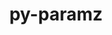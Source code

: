 ---
title: "py-paramz"
layout: cache
categories: [package, develop]
meta: {"versions": ["0.9.5"], "compilers": ["gcc@=11.4.0", "gcc@=9.4.0", "oneapi@=2024.2.0"], "oss": ["ubuntu20.04", "ubuntu22.04"], "platforms": ["linux"], "targets": ["neoverse_v1", "ppc64le", "x86_64_v3"], "stacks": ["e4s", "e4s-neoverse_v1", "e4s-oneapi", "e4s-power", "root"], "num_specs": 48, "num_specs_by_stack": {"e4s-power": 6, "root": 48, "e4s-neoverse_v1": 6, "e4s": 6, "e4s-oneapi": 6}}
spec_details: [{"hash": "yd637ypwarylkfuagdpovj4he3bnm6x7", "compiler": "gcc@=9.4.0", "versions": ["0.9.5"], "os": "ubuntu20.04", "platform": "linux", "target": "ppc64le", "variants": ["build_system=python_pip"], "stacks": ["e4s-power", "root"], "size": "-", "tarball": "https://binaries.spack.io/develop/build_cache/linux-ubuntu20.04-ppc64le/gcc-9.4.0/py-paramz-0.9.5/linux-ubuntu20.04-ppc64le-gcc-9.4.0-py-paramz-0.9.5-yd637ypwarylkfuagdpovj4he3bnm6x7.spack"}, {"hash": "njvlkkogmflfu2eigeqtcez4zibffzgo", "compiler": "gcc@=9.4.0", "versions": ["0.9.5"], "os": "ubuntu20.04", "platform": "linux", "target": "ppc64le", "variants": ["build_system=python_pip"], "stacks": ["root"], "size": "-", "tarball": "https://binaries.spack.io/develop/build_cache/linux-ubuntu20.04-ppc64le/gcc-9.4.0/py-paramz-0.9.5/linux-ubuntu20.04-ppc64le-gcc-9.4.0-py-paramz-0.9.5-njvlkkogmflfu2eigeqtcez4zibffzgo.spack"}, {"hash": "o5gtfkkpkcxzwye6k6nhuk6yep65fmyu", "compiler": "gcc@=9.4.0", "versions": ["0.9.5"], "os": "ubuntu20.04", "platform": "linux", "target": "ppc64le", "variants": ["build_system=python_pip"], "stacks": ["root"], "size": "-", "tarball": "https://binaries.spack.io/develop/build_cache/linux-ubuntu20.04-ppc64le/gcc-9.4.0/py-paramz-0.9.5/linux-ubuntu20.04-ppc64le-gcc-9.4.0-py-paramz-0.9.5-o5gtfkkpkcxzwye6k6nhuk6yep65fmyu.spack"}, {"hash": "uguip7pgojm5oa7pjyqcg2puztxkbcoe", "compiler": "gcc@=9.4.0", "versions": ["0.9.5"], "os": "ubuntu20.04", "platform": "linux", "target": "ppc64le", "variants": ["build_system=python_pip"], "stacks": ["root"], "size": "-", "tarball": "https://binaries.spack.io/develop/build_cache/linux-ubuntu20.04-ppc64le/gcc-9.4.0/py-paramz-0.9.5/linux-ubuntu20.04-ppc64le-gcc-9.4.0-py-paramz-0.9.5-uguip7pgojm5oa7pjyqcg2puztxkbcoe.spack"}, {"hash": "pj34w53b4tdjmgsotxvqck4ofsqukzdu", "compiler": "gcc@=9.4.0", "versions": ["0.9.5"], "os": "ubuntu20.04", "platform": "linux", "target": "ppc64le", "variants": ["build_system=python_pip"], "stacks": ["e4s-power", "root"], "size": "-", "tarball": "https://binaries.spack.io/develop/build_cache/linux-ubuntu20.04-ppc64le/gcc-9.4.0/py-paramz-0.9.5/linux-ubuntu20.04-ppc64le-gcc-9.4.0-py-paramz-0.9.5-pj34w53b4tdjmgsotxvqck4ofsqukzdu.spack"}, {"hash": "pieyrvh3k5jxzknwhm3rnq7kxtve3tdb", "compiler": "gcc@=9.4.0", "versions": ["0.9.5"], "os": "ubuntu20.04", "platform": "linux", "target": "ppc64le", "variants": ["build_system=python_pip"], "stacks": ["root"], "size": "-", "tarball": "https://binaries.spack.io/develop/build_cache/linux-ubuntu20.04-ppc64le/gcc-9.4.0/py-paramz-0.9.5/linux-ubuntu20.04-ppc64le-gcc-9.4.0-py-paramz-0.9.5-pieyrvh3k5jxzknwhm3rnq7kxtve3tdb.spack"}, {"hash": "5nd6uwpshmrjaadtqxb44yrw2u5soajr", "compiler": "gcc@=9.4.0", "versions": ["0.9.5"], "os": "ubuntu20.04", "platform": "linux", "target": "ppc64le", "variants": ["build_system=python_pip"], "stacks": ["e4s-power", "root"], "size": "-", "tarball": "https://binaries.spack.io/develop/build_cache/linux-ubuntu20.04-ppc64le/gcc-9.4.0/py-paramz-0.9.5/linux-ubuntu20.04-ppc64le-gcc-9.4.0-py-paramz-0.9.5-5nd6uwpshmrjaadtqxb44yrw2u5soajr.spack"}, {"hash": "y7mtpf7ivp7q7yxmpddnk5ghcliix2d2", "compiler": "gcc@=9.4.0", "versions": ["0.9.5"], "os": "ubuntu20.04", "platform": "linux", "target": "ppc64le", "variants": ["build_system=python_pip"], "stacks": ["root"], "size": "-", "tarball": "https://binaries.spack.io/develop/build_cache/linux-ubuntu20.04-ppc64le/gcc-9.4.0/py-paramz-0.9.5/linux-ubuntu20.04-ppc64le-gcc-9.4.0-py-paramz-0.9.5-y7mtpf7ivp7q7yxmpddnk5ghcliix2d2.spack"}, {"hash": "skc4ot2gpxreo7oizalvqslmbujbgr65", "compiler": "gcc@=9.4.0", "versions": ["0.9.5"], "os": "ubuntu20.04", "platform": "linux", "target": "ppc64le", "variants": ["build_system=python_pip"], "stacks": ["root"], "size": "-", "tarball": "https://binaries.spack.io/develop/build_cache/linux-ubuntu20.04-ppc64le/gcc-9.4.0/py-paramz-0.9.5/linux-ubuntu20.04-ppc64le-gcc-9.4.0-py-paramz-0.9.5-skc4ot2gpxreo7oizalvqslmbujbgr65.spack"}, {"hash": "gakioxeosprix7pobs73she3tmtbewoh", "compiler": "gcc@=9.4.0", "versions": ["0.9.5"], "os": "ubuntu20.04", "platform": "linux", "target": "ppc64le", "variants": ["build_system=python_pip"], "stacks": ["e4s-power", "root"], "size": "-", "tarball": "https://binaries.spack.io/develop/build_cache/linux-ubuntu20.04-ppc64le/gcc-9.4.0/py-paramz-0.9.5/linux-ubuntu20.04-ppc64le-gcc-9.4.0-py-paramz-0.9.5-gakioxeosprix7pobs73she3tmtbewoh.spack"}, {"hash": "aeadgpumpbzq6f22xmhepla3o3ir56if", "compiler": "gcc@=9.4.0", "versions": ["0.9.5"], "os": "ubuntu20.04", "platform": "linux", "target": "ppc64le", "variants": ["build_system=python_pip"], "stacks": ["e4s-power", "root"], "size": "-", "tarball": "https://binaries.spack.io/develop/build_cache/linux-ubuntu20.04-ppc64le/gcc-9.4.0/py-paramz-0.9.5/linux-ubuntu20.04-ppc64le-gcc-9.4.0-py-paramz-0.9.5-aeadgpumpbzq6f22xmhepla3o3ir56if.spack"}, {"hash": "ll7bpivk7u5fqdvtreonwecqq6umujkv", "compiler": "gcc@=9.4.0", "versions": ["0.9.5"], "os": "ubuntu20.04", "platform": "linux", "target": "ppc64le", "variants": ["build_system=python_pip"], "stacks": ["e4s-power", "root"], "size": "-", "tarball": "https://binaries.spack.io/develop/build_cache/linux-ubuntu20.04-ppc64le/gcc-9.4.0/py-paramz-0.9.5/linux-ubuntu20.04-ppc64le-gcc-9.4.0-py-paramz-0.9.5-ll7bpivk7u5fqdvtreonwecqq6umujkv.spack"}, {"hash": "3ajuuy4chi5xm6a5b5asjw5mnqjuvy4k", "compiler": "gcc@=11.4.0", "versions": ["0.9.5"], "os": "ubuntu22.04", "platform": "linux", "target": "neoverse_v1", "variants": ["build_system=python_pip"], "stacks": ["root"], "size": "-", "tarball": "https://binaries.spack.io/develop/build_cache/linux-ubuntu22.04-neoverse_v1/gcc-11.4.0/py-paramz-0.9.5/linux-ubuntu22.04-neoverse_v1-gcc-11.4.0-py-paramz-0.9.5-3ajuuy4chi5xm6a5b5asjw5mnqjuvy4k.spack"}, {"hash": "uewz2kf32vez4z27sbqhufhrgmypczjm", "compiler": "gcc@=11.4.0", "versions": ["0.9.5"], "os": "ubuntu22.04", "platform": "linux", "target": "neoverse_v1", "variants": ["build_system=python_pip"], "stacks": ["root"], "size": "-", "tarball": "https://binaries.spack.io/develop/build_cache/linux-ubuntu22.04-neoverse_v1/gcc-11.4.0/py-paramz-0.9.5/linux-ubuntu22.04-neoverse_v1-gcc-11.4.0-py-paramz-0.9.5-uewz2kf32vez4z27sbqhufhrgmypczjm.spack"}, {"hash": "qf3fmqglcorik3mabbsvg44ixs7kzbfr", "compiler": "gcc@=11.4.0", "versions": ["0.9.5"], "os": "ubuntu22.04", "platform": "linux", "target": "neoverse_v1", "variants": ["build_system=python_pip"], "stacks": ["e4s-neoverse_v1", "root"], "size": "-", "tarball": "https://binaries.spack.io/develop/build_cache/linux-ubuntu22.04-neoverse_v1/gcc-11.4.0/py-paramz-0.9.5/linux-ubuntu22.04-neoverse_v1-gcc-11.4.0-py-paramz-0.9.5-qf3fmqglcorik3mabbsvg44ixs7kzbfr.spack"}, {"hash": "oeassrdilemzuspiqvoz5yzt54ot2s6n", "compiler": "gcc@=11.4.0", "versions": ["0.9.5"], "os": "ubuntu22.04", "platform": "linux", "target": "neoverse_v1", "variants": ["build_system=python_pip"], "stacks": ["root"], "size": "-", "tarball": "https://binaries.spack.io/develop/build_cache/linux-ubuntu22.04-neoverse_v1/gcc-11.4.0/py-paramz-0.9.5/linux-ubuntu22.04-neoverse_v1-gcc-11.4.0-py-paramz-0.9.5-oeassrdilemzuspiqvoz5yzt54ot2s6n.spack"}, {"hash": "xxpqmhkwhxy2bt7cth2lehmpdky3wsqn", "compiler": "gcc@=11.4.0", "versions": ["0.9.5"], "os": "ubuntu22.04", "platform": "linux", "target": "neoverse_v1", "variants": ["build_system=python_pip"], "stacks": ["e4s-neoverse_v1", "root"], "size": "-", "tarball": "https://binaries.spack.io/develop/build_cache/linux-ubuntu22.04-neoverse_v1/gcc-11.4.0/py-paramz-0.9.5/linux-ubuntu22.04-neoverse_v1-gcc-11.4.0-py-paramz-0.9.5-xxpqmhkwhxy2bt7cth2lehmpdky3wsqn.spack"}, {"hash": "56xxmiipabbuxcfxahjvob6vtflrdbh2", "compiler": "gcc@=11.4.0", "versions": ["0.9.5"], "os": "ubuntu22.04", "platform": "linux", "target": "neoverse_v1", "variants": ["build_system=python_pip"], "stacks": ["e4s-neoverse_v1", "root"], "size": "-", "tarball": "https://binaries.spack.io/develop/build_cache/linux-ubuntu22.04-neoverse_v1/gcc-11.4.0/py-paramz-0.9.5/linux-ubuntu22.04-neoverse_v1-gcc-11.4.0-py-paramz-0.9.5-56xxmiipabbuxcfxahjvob6vtflrdbh2.spack"}, {"hash": "ygkomshq6tuh4bhk42bv4a2n7hoghzfr", "compiler": "gcc@=11.4.0", "versions": ["0.9.5"], "os": "ubuntu22.04", "platform": "linux", "target": "neoverse_v1", "variants": ["build_system=python_pip"], "stacks": ["e4s-neoverse_v1", "root"], "size": "-", "tarball": "https://binaries.spack.io/develop/build_cache/linux-ubuntu22.04-neoverse_v1/gcc-11.4.0/py-paramz-0.9.5/linux-ubuntu22.04-neoverse_v1-gcc-11.4.0-py-paramz-0.9.5-ygkomshq6tuh4bhk42bv4a2n7hoghzfr.spack"}, {"hash": "yy4b37dqd5n7ciid5pxeyj7a47br32lz", "compiler": "gcc@=11.4.0", "versions": ["0.9.5"], "os": "ubuntu22.04", "platform": "linux", "target": "neoverse_v1", "variants": ["build_system=python_pip"], "stacks": ["root"], "size": "-", "tarball": "https://binaries.spack.io/develop/build_cache/linux-ubuntu22.04-neoverse_v1/gcc-11.4.0/py-paramz-0.9.5/linux-ubuntu22.04-neoverse_v1-gcc-11.4.0-py-paramz-0.9.5-yy4b37dqd5n7ciid5pxeyj7a47br32lz.spack"}, {"hash": "bq7yatmynu2goukxo2d5sqddk25aosgo", "compiler": "gcc@=11.4.0", "versions": ["0.9.5"], "os": "ubuntu22.04", "platform": "linux", "target": "neoverse_v1", "variants": ["build_system=python_pip"], "stacks": ["root"], "size": "-", "tarball": "https://binaries.spack.io/develop/build_cache/linux-ubuntu22.04-neoverse_v1/gcc-11.4.0/py-paramz-0.9.5/linux-ubuntu22.04-neoverse_v1-gcc-11.4.0-py-paramz-0.9.5-bq7yatmynu2goukxo2d5sqddk25aosgo.spack"}, {"hash": "jl4u6e452vjzypfu33e3qjawjgkhfzgn", "compiler": "gcc@=11.4.0", "versions": ["0.9.5"], "os": "ubuntu22.04", "platform": "linux", "target": "neoverse_v1", "variants": ["build_system=python_pip"], "stacks": ["root"], "size": "-", "tarball": "https://binaries.spack.io/develop/build_cache/linux-ubuntu22.04-neoverse_v1/gcc-11.4.0/py-paramz-0.9.5/linux-ubuntu22.04-neoverse_v1-gcc-11.4.0-py-paramz-0.9.5-jl4u6e452vjzypfu33e3qjawjgkhfzgn.spack"}, {"hash": "3uzw5ni2bcqcdm5x7y2nizp55fw2yuwc", "compiler": "gcc@=11.4.0", "versions": ["0.9.5"], "os": "ubuntu22.04", "platform": "linux", "target": "neoverse_v1", "variants": ["build_system=python_pip"], "stacks": ["e4s-neoverse_v1", "root"], "size": "-", "tarball": "https://binaries.spack.io/develop/build_cache/linux-ubuntu22.04-neoverse_v1/gcc-11.4.0/py-paramz-0.9.5/linux-ubuntu22.04-neoverse_v1-gcc-11.4.0-py-paramz-0.9.5-3uzw5ni2bcqcdm5x7y2nizp55fw2yuwc.spack"}, {"hash": "kpc3hkdzlphg7ikrrmnfw6x6ujnzwcmo", "compiler": "gcc@=11.4.0", "versions": ["0.9.5"], "os": "ubuntu22.04", "platform": "linux", "target": "neoverse_v1", "variants": ["build_system=python_pip"], "stacks": ["e4s-neoverse_v1", "root"], "size": "-", "tarball": "https://binaries.spack.io/develop/build_cache/linux-ubuntu22.04-neoverse_v1/gcc-11.4.0/py-paramz-0.9.5/linux-ubuntu22.04-neoverse_v1-gcc-11.4.0-py-paramz-0.9.5-kpc3hkdzlphg7ikrrmnfw6x6ujnzwcmo.spack"}, {"hash": "6hfqwstnrejqxxonb5cjq6q5xcf4gix6", "compiler": "gcc@=11.4.0", "versions": ["0.9.5"], "os": "ubuntu22.04", "platform": "linux", "target": "x86_64_v3", "variants": ["build_system=python_pip"], "stacks": ["root"], "size": "-", "tarball": "https://binaries.spack.io/develop/build_cache/linux-ubuntu22.04-x86_64_v3/gcc-11.4.0/py-paramz-0.9.5/linux-ubuntu22.04-x86_64_v3-gcc-11.4.0-py-paramz-0.9.5-6hfqwstnrejqxxonb5cjq6q5xcf4gix6.spack"}, {"hash": "v7ulrvvit4k5laikmxe3bvusbyfn7o6a", "compiler": "gcc@=11.4.0", "versions": ["0.9.5"], "os": "ubuntu22.04", "platform": "linux", "target": "x86_64_v3", "variants": ["build_system=python_pip"], "stacks": ["e4s", "root"], "size": "-", "tarball": "https://binaries.spack.io/develop/build_cache/linux-ubuntu22.04-x86_64_v3/gcc-11.4.0/py-paramz-0.9.5/linux-ubuntu22.04-x86_64_v3-gcc-11.4.0-py-paramz-0.9.5-v7ulrvvit4k5laikmxe3bvusbyfn7o6a.spack"}, {"hash": "ppaulhh6mt6mci2hg3jd3noc5qhlx2mz", "compiler": "gcc@=11.4.0", "versions": ["0.9.5"], "os": "ubuntu22.04", "platform": "linux", "target": "x86_64_v3", "variants": ["build_system=python_pip"], "stacks": ["root"], "size": "-", "tarball": "https://binaries.spack.io/develop/build_cache/linux-ubuntu22.04-x86_64_v3/gcc-11.4.0/py-paramz-0.9.5/linux-ubuntu22.04-x86_64_v3-gcc-11.4.0-py-paramz-0.9.5-ppaulhh6mt6mci2hg3jd3noc5qhlx2mz.spack"}, {"hash": "ragurgxfuflhuk22ck4xeff5y3olyjzn", "compiler": "gcc@=11.4.0", "versions": ["0.9.5"], "os": "ubuntu22.04", "platform": "linux", "target": "x86_64_v3", "variants": ["build_system=python_pip"], "stacks": ["e4s", "root"], "size": "-", "tarball": "https://binaries.spack.io/develop/build_cache/linux-ubuntu22.04-x86_64_v3/gcc-11.4.0/py-paramz-0.9.5/linux-ubuntu22.04-x86_64_v3-gcc-11.4.0-py-paramz-0.9.5-ragurgxfuflhuk22ck4xeff5y3olyjzn.spack"}, {"hash": "yqomjoqgroipegb64p3zrscscca3vnbm", "compiler": "gcc@=11.4.0", "versions": ["0.9.5"], "os": "ubuntu22.04", "platform": "linux", "target": "x86_64_v3", "variants": ["build_system=python_pip"], "stacks": ["e4s", "root"], "size": "-", "tarball": "https://binaries.spack.io/develop/build_cache/linux-ubuntu22.04-x86_64_v3/gcc-11.4.0/py-paramz-0.9.5/linux-ubuntu22.04-x86_64_v3-gcc-11.4.0-py-paramz-0.9.5-yqomjoqgroipegb64p3zrscscca3vnbm.spack"}, {"hash": "eizol5tgovx5zueq25lgoooyskouqjgc", "compiler": "gcc@=11.4.0", "versions": ["0.9.5"], "os": "ubuntu22.04", "platform": "linux", "target": "x86_64_v3", "variants": ["build_system=python_pip"], "stacks": ["e4s", "root"], "size": "-", "tarball": "https://binaries.spack.io/develop/build_cache/linux-ubuntu22.04-x86_64_v3/gcc-11.4.0/py-paramz-0.9.5/linux-ubuntu22.04-x86_64_v3-gcc-11.4.0-py-paramz-0.9.5-eizol5tgovx5zueq25lgoooyskouqjgc.spack"}, {"hash": "njx44423aar4pbc3od3xnulwx3e6uhxk", "compiler": "gcc@=11.4.0", "versions": ["0.9.5"], "os": "ubuntu22.04", "platform": "linux", "target": "x86_64_v3", "variants": ["build_system=python_pip"], "stacks": ["root"], "size": "-", "tarball": "https://binaries.spack.io/develop/build_cache/linux-ubuntu22.04-x86_64_v3/gcc-11.4.0/py-paramz-0.9.5/linux-ubuntu22.04-x86_64_v3-gcc-11.4.0-py-paramz-0.9.5-njx44423aar4pbc3od3xnulwx3e6uhxk.spack"}, {"hash": "lvsv4pfnvjoqnqr6md266afvsl3opsfo", "compiler": "gcc@=11.4.0", "versions": ["0.9.5"], "os": "ubuntu22.04", "platform": "linux", "target": "x86_64_v3", "variants": ["build_system=python_pip"], "stacks": ["e4s", "root"], "size": "-", "tarball": "https://binaries.spack.io/develop/build_cache/linux-ubuntu22.04-x86_64_v3/gcc-11.4.0/py-paramz-0.9.5/linux-ubuntu22.04-x86_64_v3-gcc-11.4.0-py-paramz-0.9.5-lvsv4pfnvjoqnqr6md266afvsl3opsfo.spack"}, {"hash": "dg6huyxdapyki5jvd7txx2jslirkn7bi", "compiler": "gcc@=11.4.0", "versions": ["0.9.5"], "os": "ubuntu22.04", "platform": "linux", "target": "x86_64_v3", "variants": ["build_system=python_pip"], "stacks": ["root"], "size": "-", "tarball": "https://binaries.spack.io/develop/build_cache/linux-ubuntu22.04-x86_64_v3/gcc-11.4.0/py-paramz-0.9.5/linux-ubuntu22.04-x86_64_v3-gcc-11.4.0-py-paramz-0.9.5-dg6huyxdapyki5jvd7txx2jslirkn7bi.spack"}, {"hash": "xmnzwpntpki7w6abzvqjmswet4fekbfu", "compiler": "gcc@=11.4.0", "versions": ["0.9.5"], "os": "ubuntu22.04", "platform": "linux", "target": "x86_64_v3", "variants": ["build_system=python_pip"], "stacks": ["e4s", "root"], "size": "-", "tarball": "https://binaries.spack.io/develop/build_cache/linux-ubuntu22.04-x86_64_v3/gcc-11.4.0/py-paramz-0.9.5/linux-ubuntu22.04-x86_64_v3-gcc-11.4.0-py-paramz-0.9.5-xmnzwpntpki7w6abzvqjmswet4fekbfu.spack"}, {"hash": "xuyqozvoz5xdkuv4ztf7f6njzz5skq65", "compiler": "gcc@=11.4.0", "versions": ["0.9.5"], "os": "ubuntu22.04", "platform": "linux", "target": "x86_64_v3", "variants": ["build_system=python_pip"], "stacks": ["root"], "size": "-", "tarball": "https://binaries.spack.io/develop/build_cache/linux-ubuntu22.04-x86_64_v3/gcc-11.4.0/py-paramz-0.9.5/linux-ubuntu22.04-x86_64_v3-gcc-11.4.0-py-paramz-0.9.5-xuyqozvoz5xdkuv4ztf7f6njzz5skq65.spack"}, {"hash": "dne4yyhq6w4g77idqoq5pibl7awjx5cd", "compiler": "gcc@=11.4.0", "versions": ["0.9.5"], "os": "ubuntu22.04", "platform": "linux", "target": "x86_64_v3", "variants": ["build_system=python_pip"], "stacks": ["root"], "size": "-", "tarball": "https://binaries.spack.io/develop/build_cache/linux-ubuntu22.04-x86_64_v3/gcc-11.4.0/py-paramz-0.9.5/linux-ubuntu22.04-x86_64_v3-gcc-11.4.0-py-paramz-0.9.5-dne4yyhq6w4g77idqoq5pibl7awjx5cd.spack"}, {"hash": "uyggs75rj7jzjvvbe6pnp35dzztpeufw", "compiler": "oneapi@=2024.2.0", "versions": ["0.9.5"], "os": "ubuntu22.04", "platform": "linux", "target": "x86_64_v3", "variants": ["build_system=python_pip"], "stacks": ["root", "e4s-oneapi"], "size": "-", "tarball": "https://binaries.spack.io/develop/build_cache/linux-ubuntu22.04-x86_64_v3/oneapi-2024.2.0/py-paramz-0.9.5/linux-ubuntu22.04-x86_64_v3-oneapi-2024.2.0-py-paramz-0.9.5-uyggs75rj7jzjvvbe6pnp35dzztpeufw.spack"}, {"hash": "gfysz44pxdezkz2tz3b5xuukp4rtullj", "compiler": "oneapi@=2024.2.0", "versions": ["0.9.5"], "os": "ubuntu22.04", "platform": "linux", "target": "x86_64_v3", "variants": ["build_system=python_pip"], "stacks": ["root"], "size": "-", "tarball": "https://binaries.spack.io/develop/build_cache/linux-ubuntu22.04-x86_64_v3/oneapi-2024.2.0/py-paramz-0.9.5/linux-ubuntu22.04-x86_64_v3-oneapi-2024.2.0-py-paramz-0.9.5-gfysz44pxdezkz2tz3b5xuukp4rtullj.spack"}, {"hash": "revzifbws53jnkjvz7sffidhvxeyaecf", "compiler": "oneapi@=2024.2.0", "versions": ["0.9.5"], "os": "ubuntu22.04", "platform": "linux", "target": "x86_64_v3", "variants": ["build_system=python_pip"], "stacks": ["root", "e4s-oneapi"], "size": "-", "tarball": "https://binaries.spack.io/develop/build_cache/linux-ubuntu22.04-x86_64_v3/oneapi-2024.2.0/py-paramz-0.9.5/linux-ubuntu22.04-x86_64_v3-oneapi-2024.2.0-py-paramz-0.9.5-revzifbws53jnkjvz7sffidhvxeyaecf.spack"}, {"hash": "cl5xg6q5xynkdkmbsdxd6gm6kb7yak2w", "compiler": "oneapi@=2024.2.0", "versions": ["0.9.5"], "os": "ubuntu22.04", "platform": "linux", "target": "x86_64_v3", "variants": ["build_system=python_pip"], "stacks": ["root"], "size": "-", "tarball": "https://binaries.spack.io/develop/build_cache/linux-ubuntu22.04-x86_64_v3/oneapi-2024.2.0/py-paramz-0.9.5/linux-ubuntu22.04-x86_64_v3-oneapi-2024.2.0-py-paramz-0.9.5-cl5xg6q5xynkdkmbsdxd6gm6kb7yak2w.spack"}, {"hash": "zzm5mill65b7bpcn4s6h337zql4taxba", "compiler": "oneapi@=2024.2.0", "versions": ["0.9.5"], "os": "ubuntu22.04", "platform": "linux", "target": "x86_64_v3", "variants": ["build_system=python_pip"], "stacks": ["root"], "size": "-", "tarball": "https://binaries.spack.io/develop/build_cache/linux-ubuntu22.04-x86_64_v3/oneapi-2024.2.0/py-paramz-0.9.5/linux-ubuntu22.04-x86_64_v3-oneapi-2024.2.0-py-paramz-0.9.5-zzm5mill65b7bpcn4s6h337zql4taxba.spack"}, {"hash": "7htfbh6rx56mw5pex2jimuf3jiilyrso", "compiler": "oneapi@=2024.2.0", "versions": ["0.9.5"], "os": "ubuntu22.04", "platform": "linux", "target": "x86_64_v3", "variants": ["build_system=python_pip"], "stacks": ["root"], "size": "-", "tarball": "https://binaries.spack.io/develop/build_cache/linux-ubuntu22.04-x86_64_v3/oneapi-2024.2.0/py-paramz-0.9.5/linux-ubuntu22.04-x86_64_v3-oneapi-2024.2.0-py-paramz-0.9.5-7htfbh6rx56mw5pex2jimuf3jiilyrso.spack"}, {"hash": "6ftvhutvvsyta2lkfv6fczcivh3652dd", "compiler": "oneapi@=2024.2.0", "versions": ["0.9.5"], "os": "ubuntu22.04", "platform": "linux", "target": "x86_64_v3", "variants": ["build_system=python_pip"], "stacks": ["root", "e4s-oneapi"], "size": "-", "tarball": "https://binaries.spack.io/develop/build_cache/linux-ubuntu22.04-x86_64_v3/oneapi-2024.2.0/py-paramz-0.9.5/linux-ubuntu22.04-x86_64_v3-oneapi-2024.2.0-py-paramz-0.9.5-6ftvhutvvsyta2lkfv6fczcivh3652dd.spack"}, {"hash": "yoxamhky6o7espnj7awammurze2x4f4r", "compiler": "oneapi@=2024.2.0", "versions": ["0.9.5"], "os": "ubuntu22.04", "platform": "linux", "target": "x86_64_v3", "variants": ["build_system=python_pip"], "stacks": ["root", "e4s-oneapi"], "size": "-", "tarball": "https://binaries.spack.io/develop/build_cache/linux-ubuntu22.04-x86_64_v3/oneapi-2024.2.0/py-paramz-0.9.5/linux-ubuntu22.04-x86_64_v3-oneapi-2024.2.0-py-paramz-0.9.5-yoxamhky6o7espnj7awammurze2x4f4r.spack"}, {"hash": "h452dqbi3tdodf5pqezp3uxpdnyvoftn", "compiler": "oneapi@=2024.2.0", "versions": ["0.9.5"], "os": "ubuntu22.04", "platform": "linux", "target": "x86_64_v3", "variants": ["build_system=python_pip"], "stacks": ["root"], "size": "-", "tarball": "https://binaries.spack.io/develop/build_cache/linux-ubuntu22.04-x86_64_v3/oneapi-2024.2.0/py-paramz-0.9.5/linux-ubuntu22.04-x86_64_v3-oneapi-2024.2.0-py-paramz-0.9.5-h452dqbi3tdodf5pqezp3uxpdnyvoftn.spack"}, {"hash": "fsos75u3wfcw2vjjfdlyg5bkponio7sv", "compiler": "oneapi@=2024.2.0", "versions": ["0.9.5"], "os": "ubuntu22.04", "platform": "linux", "target": "x86_64_v3", "variants": ["build_system=python_pip"], "stacks": ["root", "e4s-oneapi"], "size": "-", "tarball": "https://binaries.spack.io/develop/build_cache/linux-ubuntu22.04-x86_64_v3/oneapi-2024.2.0/py-paramz-0.9.5/linux-ubuntu22.04-x86_64_v3-oneapi-2024.2.0-py-paramz-0.9.5-fsos75u3wfcw2vjjfdlyg5bkponio7sv.spack"}, {"hash": "xvamnberobqspbwhg4pfh7jd3at7thaj", "compiler": "oneapi@=2024.2.0", "versions": ["0.9.5"], "os": "ubuntu22.04", "platform": "linux", "target": "x86_64_v3", "variants": ["build_system=python_pip"], "stacks": ["root"], "size": "-", "tarball": "https://binaries.spack.io/develop/build_cache/linux-ubuntu22.04-x86_64_v3/oneapi-2024.2.0/py-paramz-0.9.5/linux-ubuntu22.04-x86_64_v3-oneapi-2024.2.0-py-paramz-0.9.5-xvamnberobqspbwhg4pfh7jd3at7thaj.spack"}, {"hash": "6z74q6nfborythuzcryeqvn4cs7odrs7", "compiler": "oneapi@=2024.2.0", "versions": ["0.9.5"], "os": "ubuntu22.04", "platform": "linux", "target": "x86_64_v3", "variants": ["build_system=python_pip"], "stacks": ["root", "e4s-oneapi"], "size": "-", "tarball": "https://binaries.spack.io/develop/build_cache/linux-ubuntu22.04-x86_64_v3/oneapi-2024.2.0/py-paramz-0.9.5/linux-ubuntu22.04-x86_64_v3-oneapi-2024.2.0-py-paramz-0.9.5-6z74q6nfborythuzcryeqvn4cs7odrs7.spack"}]
---